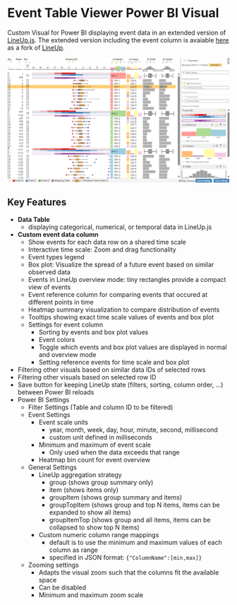 # Event Table Viewer Power BI Visual

Custom Visual for Power BI displaying event data in an extended version of [LineUp.js](https://lineup.js.org/).
The extended version including the event column is avaiable [here](https://github.com/jzethofer/lineupjs/tree/build) as a fork of [LineUp](https://github.com/lineupjs/lineupjs).

![Event Table Viewer](./publication/upload//Screenshot1.png)

## Key Features

-   **Data Table**
    -   displaying categorical, numerical, or temporal data in LineUp.js
-   **Custom event data column**
    -   Show events for each data row on a shared time scale
    -   Interactive time scale: Zoom and drag functionality
    -   Event types legend
    -   Box plot: Visualize the spread of a future event based on similar observed data
    -   Events in LineUp overview mode: tiny rectangles provide a compact view of events
    -   Event reference column for comparing events that occured at different points in time
    -   Heatmap summary visualization to compare distribution of events
    -   Tooltips showing exact time scale values of events and box plot
    -   Settings for event column
        -   Sorting by events and box plot values
        -   Event colors
        -   Toggle which events and box plot values are displayed in normal and overview mode
        -   Setting reference events for time scale and box plot
-   Filtering other visuals based on similar data IDs of selected rows
-   Filtering other visuals based on selected row ID
-   Save button for keeping LineUp state (filters, sorting, column order, ...) between Power BI reloads
-   Power BI Settings
    -   Filter Settings (Table and column ID to be filtered)
    -   Event Settings
        -   Event scale units
            -   year, month, week, day, hour, minute, second, millisecond
            -   custom unit defined in milliseconds
        -   Minimum and maximum of event scale
            -   Only used when the data exceeds that range
        -   Heatmap bin count for event overview
    -   General Settings
        -   LineUp aggregation strategy
            -   group (shows group summary only)
            -   item (shows items only)
            -   groupItem (shows group summary and items)
            -   groupTopItem (shows group and top N items, items can be expanded to show all items)
            -   groupItemTop (shows group and all items, items can be collapsed to show top N items)
        -   Custom numeric column range mappings
            -   default is to use the minimum and maximum values of each column as range
            -   specified in JSON format: `{"ColumnName":[min,max]} `
    -   Zooming settings
        -   Adapts the visual zoom such that the columns fit the available space
        -   Can be disabled
        -   Minimum and maximum zoom scale
